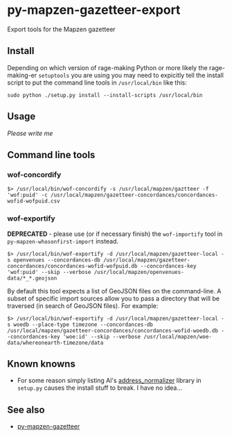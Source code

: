 # py-mapzen-gazetteer-export

Export tools for the Mapzen gazetteer

## Install

Depending on which version of rage-making Python or more likely the rage-making-er `setuptools` you are using you may need to expicitly tell the install script to put the command line tools in `/usr/local/bin` like this:

```
sudo python ./setup.py install --install-scripts /usr/local/bin
```

## Usage

_Please write me_

## Command line tools

### wof-concordify

```
$> /usr/local/bin/wof-concordify -s /usr/local/mapzen/gaztteer -f 'wof:puid' -c /usr/local/mapzen/gazetteer-concordances/concordances-wofid-wofpuid.csv
```

### wof-exportify

**DEPRECATED** - please use (or if necessary finish) the `wof-importify` tool in `py-mapzen-whosonfirst-import` instead.

```
$> /usr/local/bin/wof-exportify -d /usr/local/mapzen/gazetteer-local -s openvenues --concordances-db /usr/local/mapzen/gazetteer-concordances/concordances-wofid-wofpuid.db --concordances-key 'wof:puid' --skip --verbose /usr/local/mapzen/openvenues-data/*_*.geojson
```

By default this tool expects a list of GeoJSON files on the command-line. A subset of specific import sources allow you to pass a directory that will be traversed (in search of GeoJSON files). For example:

```
$> /usr/local/bin/wof-exportify -d /usr/local/mapzen/gazetteer-local -s woedb --place-type timezone --concordances-db /usr/local/mapzen/gazetteer-concordances/concordances-wofid-woedb.db --concordances-key 'woe:id' --skip --verbose /usr/local/mapzen/woe-data/whereonearth-timezone/data
```

## Known knowns

* For some reason simply listing Al's [address_normalizer](https://github.com/openvenues/address_normalizer) library in `setup.py` causes the install stuff to break. I have no idea...

## See also

* [py-mapzen-gazetteer](https://github.com/mapzen/py-mapzen-gazetteer)
